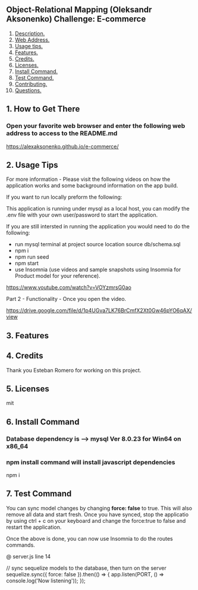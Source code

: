 ## Object-Relational Mapping (Oleksandr Aksonenko) Challenge: E-commerce 

1. [ Description. ](#desc)
2. [ Web Address. ](#web-address)
3. [ Usage tips. ](#usage)
4. [ Features. ](#features)
5. [ Credits. ](#credits)
6. [ Licenses. ](#licenses)
7. [ Install Command. ](#commandInstall)
8. [ Test Command. ](#commandTest)
9. [ Contributing. ](#contributing)
9. [ Questions. ](#questions)





<a name="web-address"></a>
## 1. How to Get There

### Open your favorite web browser and enter the following web address to access to the README.md

  https://alexaksonenko.github.io/e-commerce/


<a name="usage"></a>
## 2. Usage Tips

For more information - Please visit the following videos on how the application works and some background information on the app build.

If you want to run locally preform the following:

This application is running under mysql as a local host, you can modify the .env file with your own user/password to start the application.

If you are still intersted in running the application you would need to do the following:
* run mysql terminal at project source location
  source db/schema.sql
* npm i
* npm run seed
* npm start
* use Insomnia (use videos and sample snapshots using Insomnia for Product model for your reference).

https://www.youtube.com/watch?v=VOYzmrsG0ao


Part 2 -  Functionality - Once you open the video.


https://drive.google.com/file/d/1p4UGva7LK76BrCmfX2Xt0Gw46pYO6qAX/view



<a name="features"></a>
## 3. Features




<a name="credits"></a>
## 4. Credits

Thank you Esteban Romero for working on this project.

<a name="licenses"></a>
## 5. Licenses

mit

<a name="commandInstall"></a>
## 6. Install Command

### Database dependency is --> mysql Ver 8.0.23 for Win64 on x86_64  
### npm install command will install javascript dependencies

npm i

<a name="commandTest"></a>
## 7. Test Command

You can sync model changes by changing **force: false** to true. This will also remove all data and start fresh.
Once you have synced, stop the applicatio by using ctrl + c on your keyboard and change the force:true to false and restart the application.

Once the above is done, you can now use Insomnia to do the routes commands.

@ server.js line 14

// sync sequelize models to the database, then turn on the server
sequelize.sync({ force: false }).then(() => {
  app.listen(PORT, () => console.log('Now listening'));
});





